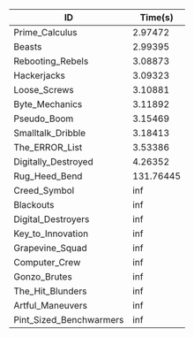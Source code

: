 |ID|Time(s)|
|-|-|
|Prime_Calculus|2.97472|
|Beasts|2.99395|
|Rebooting_Rebels|3.08873|
|Hackerjacks|3.09323|
|Loose_Screws|3.10881|
|Byte_Mechanics|3.11892|
|Pseudo_Boom|3.15469|
|Smalltalk_Dribble|3.18413|
|The_ERROR_List|3.53386|
|Digitally_Destroyed|4.26352|
|Rug_Heed_Bend|131.76445|
|Creed_Symbol|inf|
|Blackouts|inf|
|Digital_Destroyers|inf|
|Key_to_Innovation|inf|
|Grapevine_Squad|inf|
|Computer_Crew|inf|
|Gonzo_Brutes|inf|
|The_Hit_Blunders|inf|
|Artful_Maneuvers|inf|
|Pint_Sized_Benchwarmers|inf|
